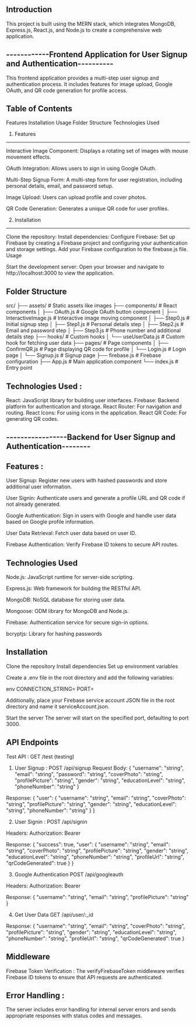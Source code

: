 ## Introduction

This project is built using the MERN stack, which integrates MongoDB, Express.js, React.js, and Node.js to create a comprehensive web application.

## ------------Frontend Application for User Signup and Authentication----------

This frontend application provides a multi-step user signup and authentication process. It includes features for image upload, Google OAuth, and QR code generation for profile access.

## Table of Contents

Features
Installation
Usage
Folder Structure
Technologies Used

1. Features

---

Interactive Image Component: Displays a rotating set of images with mouse movement effects.

OAuth Integration:
Allows users to sign in using Google OAuth.

Multi-Step Signup Form:
A multi-step form for user registration, including personal details, email, and password setup.

Image Upload:
Users can upload profile and cover photos.

QR Code Generation:
Generates a unique QR code for user profiles.

2. Installation

---

Clone the repository:
Install dependencies:
Configure Firebase:
Set up Firebase by creating a Firebase project and configuring your authentication and storage settings.
Add your Firebase configuration to the firebase.js file.
Usage

Start the development server:
Open your browser and navigate to http://localhost:3000 to view the application.

## Folder Structure

src/
├── assets/ # Static assets like images
├── components/ # React components
│ ├── OAuth.js # Google OAuth button component
│ ├── InteractiveImage.js # Interactive image moving component
│ ├── Step0.js # Initial signup step
│ ├── Step1.js # Personal details step
│ ├── Step2.js # Email and password step
│ ├── Step3.js # Phone number and additional details step
├── hooks/ # Custom hooks
│ └── useUserData.js # Custom hook for fetching user data
├── pages/ # Page components
│ ├── ConfirmQR.js # Page displaying QR code for profile
│ └── Login.js # Login page
│ └── Signup.js # Signup page
├── firebase.js # Firebase configuration
├── App.js # Main application component
└── index.js # Entry point

## Technologies Used :

React: JavaScript library for building user interfaces.
Firebase: Backend platform for authentication and storage.
React Router: For navigation and routing.
React Icons: For using icons in the application.
React QR Code: For generating QR codes.

## -----------------Backend for User Signup and Authentication--------

## Features :

User Signup:
Register new users with hashed passwords and store additional user information.

User Signin:
Authenticate users and generate a profile URL and QR code if not already generated.

Google Authentication:
Sign in users with Google and handle user data based on Google profile information.

User Data Retrieval:
Fetch user data based on user ID.

Firebase Authentication:
Verify Firebase ID tokens to secure API routes.

## Technologies Used

Node.js:
JavaScript runtime for server-side scripting.

Express.js:
Web framework for building the RESTful API.

MongoDB:
NoSQL database for storing user data.

Mongoose:
ODM library for MongoDB and Node.js.

Firebase:
Authentication service for secure sign-in options.

bcryptjs:
Library for hashing passwords

## Installation

Clone the repository
Install dependencies
Set up environment variables

Create a .env file in the root directory and add the following variables:

env
CONNECTION_STRING=<your-mongodb-connection-string>
PORT=<your-desired-port>

Additionally, place your Firebase service account JSON file in the root directory and name it serviceAccount.json.

Start the server
The server will start on the specified port, defaulting to port 3000.

## API Endpoints

Test API :
GET /test (testing)

1. User Signup : POST /api/signup
   Request Body:
   {
   "username": "string",
   "email": "string",
   "password": "string",
   "coverPhoto": "string",
   "profilePicture": "string",
   "gender": "string",
   "educationLevel": "string",
   "phoneNumber": "string"
   }

Response:
{
"user": {
"username": "string",
"email": "string",
"coverPhoto": "string",
"profilePicture": "string",
"gender": "string",
"educationLevel": "string",
"phoneNumber": "string"
}
}

2. User Signin : POST /api/signin

Headers:
Authorization: Bearer <firebase-id-token>

Response:
{
"success": true,
"user": {
"username": "string",
"email": "string",
"coverPhoto": "string",
"profilePicture": "string",
"gender": "string",
"educationLevel": "string",
"phoneNumber": "string",
"profileUrl": "string",
"qrCodeGenerated": true
}
}

3. Google Authentication POST /api/googleauth

Headers:
Authorization: Bearer <firebase-id-token>

Response:
{
"username": "string",
"email": "string",
"profilePicture": "string"
}

4. Get User Data GET /api/user/:\_id

Response:
{
"username": "string",
"email": "string",
"coverPhoto": "string",
"profilePicture": "string",
"gender": "string",
"educationLevel": "string",
"phoneNumber": "string",
"profileUrl": "string",
"qrCodeGenerated": true
}

## Middleware

Firebase Token Verification :
The verifyFirebaseToken middleware verifies Firebase ID tokens to ensure that API requests are authenticated.

## Error Handling :

The server includes error handling for internal server errors and sends appropriate responses with status codes and messages.
